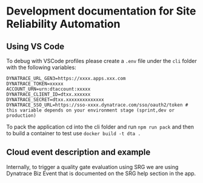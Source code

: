 # Development documentation for Site Reliability Automation

## Using VS Code

To debug with VSCode profiles please create a `.env` file under the `cli` folder with the following variables:

```
DYNATRACE_URL_GEN3=https://xxxx.apps.xxx.com
DYNATRACE_TOKEN=xxxxx
ACCOUNT_URN=urn:dtaccount:xxxxx
DYNATRACE_CLIENT_ID=dtxx.xxxxxx
DYNATRACE_SECRET=dtxx.xxxxxxxxxxxxxx
DYNATRACE_SSO_URL=https://sso-xxxx.dynatrace.com/sso/oauth2/token # this variable depends on your environment stage (sprint,dev or production)
```

To pack the application cd into the cli folder and run `npm run pack` and then to build a container to test use `docker build -t dta .`

## Cloud event description and example

Internally, to trigger a quality gate evaluation using SRG we are using Dynatrace Biz Event that is documented on the SRG help section in the app.
